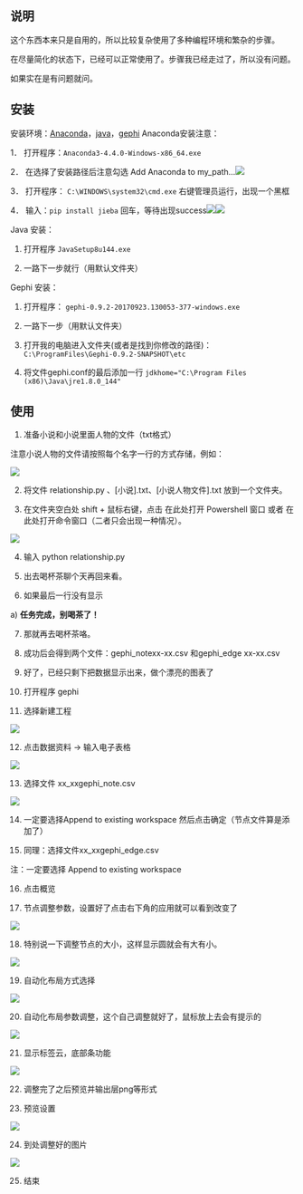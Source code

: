 ## 说明

这个东西本来只是自用的，所以比较复杂使用了多种编程环境和繁杂的步骤。

在尽量简化的状态下，已经可以正常使用了。步骤我已经走过了，所以没有问题。

如果实在是有问题就问。

## 安装

安装环境：[Anaconda](https://www.anaconda.com/download/)，[java](http://sdlc-esd.oracle.com/ESD6/JSCDL/jdk/8u144-b01/090f390dda5b47b9b721c7dfaa008135/JavaSetup8u144.exe?GroupName=JSC&FilePath=/ESD6/JSCDL/jdk/8u144-b01/090f390dda5b47b9b721c7dfaa008135/JavaSetup8u144.exe&BHost=javadl.sun.com&File=JavaSetup8u144.exe&AuthParam=1505880785_559cf44748f2ba4f8fbac5d8b559fe0d&ext=.exe)，[gephi](https://github.com/gephi/gephi)
Anaconda安装注意：

1． 打开程序：`Anaconda3-4.4.0-Windows-x86_64.exe` 

2． 在选择了安装路径后注意勾选 Add Anaconda to my_path…![](http://om80aljc8.bkt.clouddn.com/17-9-26/7067669.jpg)

3． 打开程序： `C:\WINDOWS\system32\cmd.exe` 右键管理员运行，出现一个黑框

4． 输入：`pip install jieba`  回车，等待出现success![](http://om80aljc8.bkt.clouddn.com/17-9-26/7774652.jpg)![](http://om80aljc8.bkt.clouddn.com/17-9-26/55291133.jpg)  

Java 安装：

1.    打开程序 `JavaSetup8u144.exe`

2.    一路下一步就行（用默认文件夹）

Gephi 安装：

1.    打开程序： `gephi-0.9.2-20170923.130053-377-windows.exe`

2.    一路下一步（用默认文件夹）

3.    打开我的电脑进入文件夹(或者是找到你修改的路径)：`C:\ProgramFiles\Gephi-0.9.2-SNAPSHOT\etc`

4.    将文件gephi.conf的最后添加一行 `jdkhome="C:\Program Files (x86)\Java\jre1.8.0_144"`

 

## 使用

1.    准备小说和小说里面人物的文件（txt格式）

注意小说人物的文件请按照每个名字一行的方式存储，例如：

![](http://om80aljc8.bkt.clouddn.com/17-9-26/53715109.jpg)

2.    将文件 relationship.py 、[小说].txt、[小说人物文件].txt 放到一个文件夹。

3.    在文件夹空白处 shift + 鼠标右键，点击 在此处打开 Powershell 窗口 或者 在此处打开命令窗口（二者只会出现一种情况）。

![](http://om80aljc8.bkt.clouddn.com/17-9-26/24079899.jpg)

4.    输入 python relationship.py 

5.    出去喝杯茶聊个天再回来看。

6.    如果最后一行没有显示 

a)     **任务完成，别喝茶了！**

7.    那就再去喝杯茶咯。

8. 成功后会得到两个文件：gephi_notexx-xx.csv 和gephi_edge xx-xx.csv

9.    好了，已经只剩下把数据显示出来，做个漂亮的图表了

10.  打开程序 gephi 

11.  选择新建工程

![](http://om80aljc8.bkt.clouddn.com/17-9-26/72069226.jpg)

12.  点击数据资料 → 输入电子表格

![](http://om80aljc8.bkt.clouddn.com/17-9-26/14939218.jpg)

13.  选择文件  xx_xxgephi_note.csv

 ![](http://om80aljc8.bkt.clouddn.com/17-9-26/58856108.jpg)

14.  一定要选择Append to existing workspace 然后点击确定（节点文件算是添加了）

15.  同理：选择文件xx_xxgephi_edge.csv 

注：一定要选择 Append to existing workspace 

16.  点击概览 

17.  节点调整参数，设置好了点击右下角的应用就可以看到改变了

![](http://om80aljc8.bkt.clouddn.com/17-9-26/16364079.jpg)

18.  特别说一下调整节点的大小，这样显示圆就会有大有小。

![](http://om80aljc8.bkt.clouddn.com/17-9-26/11753371.jpg)

19.  自动化布局方式选择

![](http://om80aljc8.bkt.clouddn.com/17-9-26/88175486.jpg)

20.  自动化布局参数调整，这个自己调整就好了，鼠标放上去会有提示的

![](http://om80aljc8.bkt.clouddn.com/17-9-26/96638883.jpg)

21.  显示标签云，底部条功能

![](http://om80aljc8.bkt.clouddn.com/17-9-26/29831531.jpg)

22.  调整完了之后预览并输出层png等形式

23.  预览设置

![](http://om80aljc8.bkt.clouddn.com/17-9-26/43655532.jpg)

24.  到处调整好的图片

![](http://om80aljc8.bkt.clouddn.com/17-9-26/19090660.jpg)

25.  结束

 